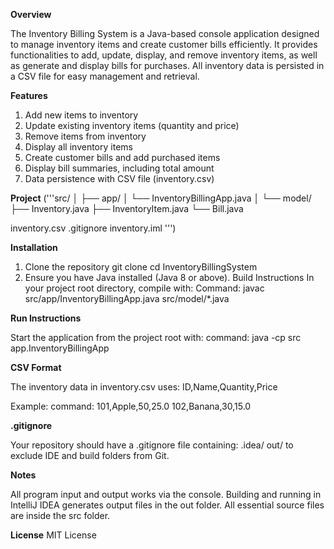 **Overview**

The Inventory Billing System is a Java-based console application designed to manage inventory items and create customer bills efficiently. It provides functionalities to add, update, display, and remove inventory items, as well as generate and display bills for purchases. All inventory data is persisted in a CSV file for easy management and retrieval.

**Features**
1) Add new items to inventory
2) Update existing inventory items (quantity and price)
3) Remove items from inventory
4) Display all inventory items
5) Create customer bills and add purchased items
6) Display bill summaries, including total amount
7) Data persistence with CSV file (inventory.csv)

**Project**
('''src/
│
├── app/
│   └── InventoryBillingApp.java
│
└── model/
    ├── Inventory.java
    ├── InventoryItem.java
    └── Bill.java

inventory.csv
.gitignore
inventory.iml ''')



**Installation**
1. Clone the repository
   git clone <repository-url>
   cd InventoryBillingSystem
2. Ensure you have Java installed (Java 8 or above).
  Build Instructions
  In your project root directory, compile with:
Command:
  javac src/app/InventoryBillingApp.java src/model/*.java

**Run Instructions**

Start the application from the project root with:
command:
  java -cp src app.InventoryBillingApp
  
**CSV Format**

The inventory data in inventory.csv uses:
ID,Name,Quantity,Price

Example:
command:
  101,Apple,50,25.0
  102,Banana,30,15.0

**.gitignore**

Your repository should have a .gitignore file containing:
.idea/
out/
to exclude IDE and build folders from Git.

**Notes**

All program input and output works via the console.
Building and running in IntelliJ IDEA generates output files in the out folder.
All essential source files are inside the src folder.

**License**
MIT License
   


